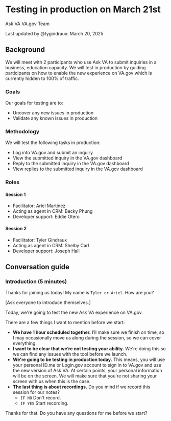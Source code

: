 # Testing in production on March 21st

Ask VA VA.gov Team

Last updated by @tygindraux: March 20, 2025

## Background

We will meet with 2 participants who use Ask VA to submit inquiries in a business, education capacity. We will test in production by guiding participants on how to enable the new experience on VA.gov which is currently hidden to 100% of traffic.

### Goals

Our goals for testing are to:
- Uncover any new issues in production
- Validate any known issues in production

### Methodology

We will test the following tasks in production:
- Log into VA.gov and submit an inquiry
- View the submitted inquiry in the VA.gov dashboard
- Reply to the submitted inquiry in the VA.gov dashboard
- View replies to the submitted inquiry in the VA.gov dashboard

### Roles

#### Session 1
- Facilitator: Ariel Martinez
- Acting as agent in CRM: Becky Phung
- Developer support: Eddie Otero

#### Session 2
- Facilitator: Tyler Gindraux
- Acting as agent in CRM: Shelby Carl
- Developer support: Joseph Hall

## Conversation guide

### Introduction (5 minutes)

Thanks for joining us today! My name is `Tyler or Ariel`. How are you?

[Ask everyone to introduce themselves.]

Today, we're going to test the new Ask VA experience on VA.gov.

There are a few things I want to mention before we start:

- **We have 1 hour scheduled together.** I’ll make sure we finish on time, so I may occasionally move us along during the session, so we can cover everything.
- **I want to be clear that we’re not testing your ability.** We're doing this so we can find any issues with the tool before we launch.
- **We're going to be testing in production today.** This means, you will use your personal ID.me or Login.gov account to sign in to VA.gov and use the new version of Ask VA. At certain points, your personal information will be on the screen. We will make sure that you're not sharing your screen with us when this is the case.
- **The last thing is about recordings.** Do you mind if we record this session for our notes?
  - `IF NO` Don't record.
  - `IF YES` Start recording.
 
Thanks for that. Do you have any questions for me before we start?

### 

